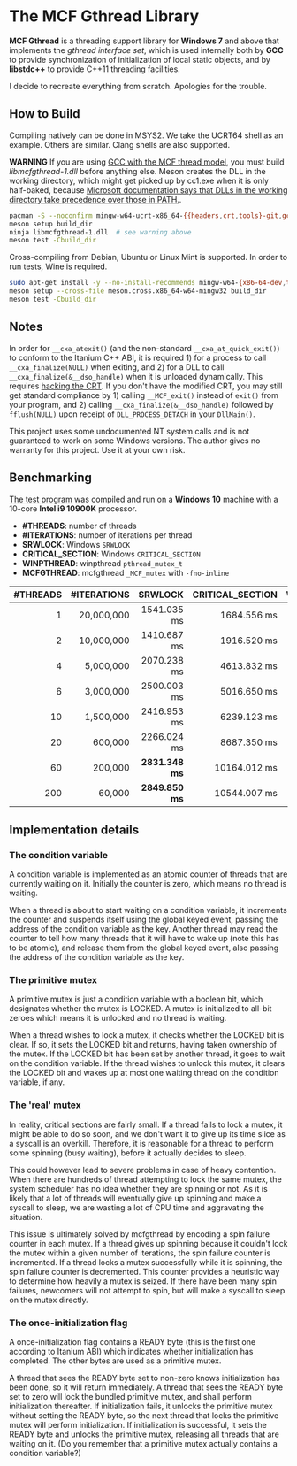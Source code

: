 # The MCF Gthread Library

**MCF Gthread** is a threading support library for **Windows 7** and above that
implements the _gthread interface set_, which is used internally both by **GCC**
to provide synchronization of initialization of local static objects, and by
**libstdc++** to provide C++11 threading facilities.

I decide to recreate everything from scratch. Apologies for the trouble.

## How to Build

Compiling natively can be done in MSYS2. We take the UCRT64 shell as an example.
Others are similar. Clang shells are also supported.

**WARNING** If you are using [GCC with the MCF thread model](https://gcc-mcf.lhmouse.com/),
you must build _libmcfgthread-1.dll_ before anything else. Meson creates the DLL
in the working directory, which might get picked up by cc1.exe when it is only
half-baked, because [Microsoft documentation says that DLLs in the working directory
take precedence over those in PATH.](https://learn.microsoft.com/en-us/windows/win32/dlls/dynamic-link-library-search-order#standard-search-order-for-unpackaged-apps).

```sh
pacman -S --noconfirm mingw-w64-ucrt-x86_64-{{headers,crt,tools}-git,gcc,binutils,meson}
meson setup build_dir
ninja libmcfgthread-1.dll  # see warning above
meson test -Cbuild_dir
```

Cross-compiling from Debian, Ubuntu or Linux Mint is supported. In order to run
tests, Wine is required.

```sh
sudo apt-get install -y --no-install-recommends mingw-w64-{x86-64-dev,tools} {gcc,g++,binutils}-mingw-w64-x86-64 meson wine wine-binfmt
meson setup --cross-file meson.cross.x86_64-w64-mingw32 build_dir
meson test -Cbuild_dir
```

## Notes

In order for `__cxa_atexit()` (and the non-standard `__cxa_at_quick_exit()`) to
conform to the Itanium C++ ABI, it is required 1) for a process to call
`__cxa_finalize(NULL)` when exiting, and 2) for a DLL to call
`__cxa_finalize(&__dso_handle)` when it is unloaded dynamically. This requires
[hacking the CRT](https://github.com/lhmouse/MINGW-packages/blob/0274a6e7e0da258cf5e32efe6e4427454741fa32/mingw-w64-crt-git/9003-crt-Implement-standard-conforming-termination-suppor.patch). If you don't
have the modified CRT, you may still get standard compliance by 1) calling
`__MCF_exit()` instead of `exit()` from your program, and 2) calling
`__cxa_finalize(&__dso_handle)` followed by `fflush(NULL)` upon receipt of
`DLL_PROCESS_DETACH` in your `DllMain()`.

This project uses some undocumented NT system calls and is not guaranteed to
work on some Windows versions. The author gives no warranty for this project.
Use it at your own risk.

## Benchmarking

[The test program](mutex_performance.c) was compiled and run on a **Windows
10** machine with a 10-core **Intel i9 10900K** processor.

* **#THREADS**: number of threads
* **#ITERATIONS**: number of iterations per thread
* **SRWLOCK**: Windows `SRWLOCK`
* **CRITICAL_SECTION**: Windows `CRITICAL_SECTION`
* **WINPTHREAD**: winpthread `pthread_mutex_t`
* **MCFGTHREAD**: mcfgthread `_MCF_mutex` with `-fno-inline`

| #THREADS | #ITERATIONS |       SRWLOCK | CRITICAL_SECTION |    WINPTHREAD |    MCFGTHREAD |
|---------:|------------:|--------------:|-----------------:|--------------:|--------------:|
|        1 |  20,000,000 |  1541.035 ms  |     1684.556 ms  |**1537.788 ms**|  1539.504 ms  |
|        2 |  10,000,000 |  1410.687 ms  |     1916.520 ms  |  2135.853 ms  |**1377.103 ms**|
|        4 |   5,000,000 |  2070.238 ms  |     4613.832 ms  |  2979.166 ms  |**1553.278 ms**|
|        6 |   3,000,000 |  2500.003 ms  |     5016.650 ms  |  3159.182 ms  |**1409.130 ms**|
|       10 |   1,500,000 |  2416.953 ms  |     6239.123 ms  |  3004.653 ms  |**1177.269 ms**|
|       20 |     600,000 |  2266.024 ms  |     8687.350 ms  |  2559.691 ms  |**1001.314 ms**|
|       60 |     200,000 |**2831.348 ms**|    10164.012 ms  |  3814.880 ms  |  3299.509 ms  |
|      200 |      60,000 |**2849.850 ms**|    10544.007 ms  |  3825.518 ms  |  3579.925 ms  |

## Implementation details

### The condition variable

A condition variable is implemented as an atomic counter of threads that are
currently waiting on it. Initially the counter is zero, which means no thread
is waiting.

When a thread is about to start waiting on a condition variable, it increments
the counter and suspends itself using the global keyed event, passing the
address of the condition variable as the key. Another thread may read the
counter to tell how many threads that it will have to wake up (note this has to
be atomic), and release them from the global keyed event, also passing the
address of the condition variable as the key.

### The primitive mutex

A primitive mutex is just a condition variable with a boolean bit, which
designates whether the mutex is LOCKED. A mutex is initialized to all-bit zeroes
which means it is unlocked and no thread is waiting.

When a thread wishes to lock a mutex, it checks whether the LOCKED bit is clear.
If so, it sets the LOCKED bit and returns, having taken ownership of the mutex.
If the LOCKED bit has been set by another thread, it goes to wait on the
condition variable. If the thread wishes to unlock this mutex, it clears the
LOCKED bit and wakes up at most one waiting thread on the condition variable, if
any.

### The 'real' mutex

In reality, critical sections are fairly small. If a thread fails to lock a
mutex, it might be able to do so soon, and we don't want it to give up its time
slice as a syscall is an overkill. Therefore, it is reasonable for a thread to
perform some spinning (busy waiting), before it actually decides to sleep.

This could however lead to severe problems in case of heavy contention. When
there are hundreds of thread attempting to lock the same mutex, the system
scheduler has no idea whether they are spinning or not. As it is likely that a
lot of threads will eventually give up spinning and make a syscall to sleep, we
are wasting a lot of CPU time and aggravating the situation.

This issue is ultimately solved by mcfgthread by encoding a spin failure counter
in each mutex. If a thread gives up spinning because it couldn't lock the mutex
within a given number of iterations, the spin failure counter is incremented. If
a thread locks a mutex successfully while it is spinning, the spin failure
counter is decremented. This counter provides a heuristic way to determine how
heavily a mutex is seized. If there have been many spin failures, newcomers will
not attempt to spin, but will make a syscall to sleep on the mutex directly.

### The once-initialization flag

A once-initialization flag contains a READY byte (this is the first one according
to Itanium ABI) which indicates whether initialization has completed. The other
bytes are used as a primitive mutex.

A thread that sees the READY byte set to non-zero knows initialization has been
done, so it will return immediately. A thread that sees the READY byte set to
zero will lock the bundled primitive mutex, and shall perform initialization
thereafter. If initialization fails, it unlocks the primitive mutex without
setting the READY byte, so the next thread that locks the primitive mutex will
perform initialization. If initialization is successful, it sets the READY byte
and unlocks the primitive mutex, releasing all threads that are waiting on it.
(Do you remember that a primitive mutex actually contains a condition variable?)
